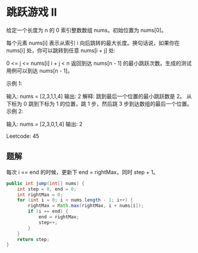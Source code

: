 # 跳跃游戏 II

给定一个长度为 n 的 0 索引整数数组 nums。初始位置为 nums[0]。

每个元素 nums[i] 表示从索引 i 向后跳转的最大长度。换句话说，如果你在 nums[i] 处，你可以跳转到任意 nums[i + j] 处:

0 <= j <= nums[i] 
i + j < n
返回到达 nums[n - 1] 的最小跳跃次数。生成的测试用例可以到达 nums[n - 1]。

 

示例 1:

输入: nums = [2,3,1,1,4]
输出: 2
解释: 跳到最后一个位置的最小跳跃数是 2。
     从下标为 0 跳到下标为 1 的位置，跳 1 步，然后跳 3 步到达数组的最后一个位置。
示例 2:

输入: nums = [2,3,0,1,4]
输出: 2

Leetcode: 45


## 题解

每次 i == end 的时候，更新下 end = rightMax，同时 step + 1。

```java
public int jump(int[] nums) {
    int step = 0, end = 0;
    int rightMax = 0;
    for (int i = 0; i < nums.length - 1; i++) {
        rightMax = Math.max(rightMax, i + nums[i]);
        if (i == end) {
            end = rightMax;
            step++;
        }
    }
    return step;
}
```